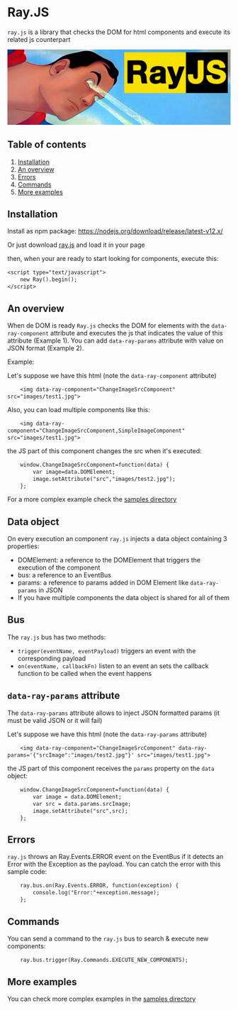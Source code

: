 # Ray.JS

`ray.js` is a library that checks the DOM for html components and execute its related js counterpart

![alt tag](https://raw.githubusercontent.com/Latostadora/rayjs/master/logo/rayjs.jpg)

## Table of contents

1. [Installation](#installation)
2. [An overview](#an-overview)
3. [Errors](#errors)
4. [Commands](#commands)
5. [More examples](#more-examples)

## Installation

Install as npm package: https://nodejs.org/download/release/latest-v12.x/

Or just download [ray.js](https://raw.githubusercontent.com/Latostadora/rayjs/master/dist/ray.js) and load it in your page

then, when your are ready to start looking for components, execute this:

```
<script type="text/javascript">
    new Ray().begin();
</script>
```

## An overview

When de DOM is ready `Ray.js` checks the DOM for elements with the `data-ray-component` attribute and executes the js that indicates the value of this attribute (Example 1).
You can add `data-ray-params` attribute with value on JSON format (Example 2).

Example:

Let's suppose we have this html (note the `data-ray-component` attribute)

```
    <img data-ray-component="ChangeImageSrcComponent" src="images/test1.jpg">
```

Also, you can load multiple components like this:
```
    <img data-ray-component="ChangeImageSrcComponent,SimpleImageComponent" src="images/test1.jpg">
```

the JS part of this component changes the src when it's executed:

```
    window.ChangeImageSrcComponent=function(data) {
        var image=data.DOMElement;
        image.setAttribute("src","images/test2.jpg");
    };
```

For a more complex example check the [samples directory](https://github.com/Latostadora/rayjs/tree/master/Samples)

## Data object

On every execution an component ```ray.js``` injects a data object containing 3 properties:

* DOMElement: a reference to the DOMElement that triggers the execution of the component
* bus: a reference to an EventBus
* params: a reference to params added in DOM Element like `data-ray-params` in JSON
* If you have multiple components the data object is shared for all of them

## Bus

The ```ray.js``` bus has two methods:

* ```trigger(eventName, eventPayload)``` triggers an event with the corresponding payload
* ```on(eventName, callbackFn)``` listen to an event an sets the callback function to be called when the event happens

## ```data-ray-params``` attribute

The `data-ray-params` attribute allows to inject JSON formatted params (it must be valid JSON or it will fail)

Let's suppose we have this html (note the `data-ray-params` attribute)

```
    <img data-ray-component="ChangeImageSrcComponent" data-ray-params='{"srcImage":"images/test2.jpg"}' src="images/test1.jpg">
```

the JS part of this component receives the ```params``` property on the ```data``` object:

```
    window.ChangeImageSrcComponent=function(data) {
        var image = data.DOMElement;
        var src = data.params.srcImage;
        image.setAttribute("src",src);
    };
```

## Errors

```ray.js``` throws an Ray.Events.ERROR event on the EventBus if it detects an Error with the Exception as the payload. You can catch the error with this sample code:

```
    ray.bus.on(Ray.Events.ERROR, function(exception) {
        console.log("Error:"+exception.message);
    };
```

## Commands 

You can send a command to the ```ray.js``` bus to search & execute new components:

```
    ray.bus.trigger(Ray.Commands.EXECUTE_NEW_COMPONENTS);
```

## More examples

You can check more complex examples in the [samples directory](https://github.com/Latostadora/rayjs/tree/master/Samples)
